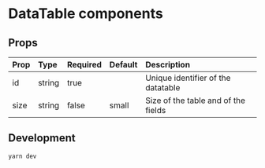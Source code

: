 # DataTable components

## Props

|Prop|Type|Required|Default|Description|
|:---|:---|:-------|:-------|:-----------|
|id|string|true||Unique identifier of the datatable|
|size|string|false|small|Size of the table and of the fields|


## Development
```
yarn dev
```
